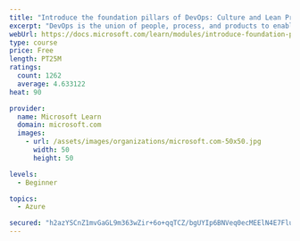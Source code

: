 ```yaml
---
title: "Introduce the foundation pillars of DevOps: Culture and Lean Product"
excerpt: "DevOps is the union of people, process, and products to enable continuous delivery of value to our end users. Discover the first two foundation pillars of DevOps: Culture and Lean Product."
webUrl: https://docs.microsoft.com/learn/modules/introduce-foundation-pillars-devops/
type: course
price: Free
length: PT25M
ratings:
  count: 1262
  average: 4.633122
heat: 90

provider:
  name: Microsoft Learn
  domain: microsoft.com
  images:
    - url: /assets/images/organizations/microsoft.com-50x50.jpg
      width: 50
      height: 50

levels:
  - Beginner

topics:
  - Azure

secured: "h2azYSCnZ1mvGaGL9m363wZir+6o+qqTCZ/bgUYIp6BNVeq0ecMEElN4E7FluLuGLPpET2pde/qdKSXOAXxMeiI7kCYuI6uuJPlR2KYulldS0mWrrsyjnYmsKpE1jbuIKiaAfKqbav+PjOt0eiSdwQyNfng0fC7P+g6UG5SuSqF86iFG0lh5aLXJ+SkAshNxWWircryfVWRWZucIf0yz5Sp7hztWjCK2rGyZBXM8b3NsP3BCaQX4stt+EwylNVdQDwJsKMdZFZ4VJG7xyru4GAF+4lgd7FJwbgk0IUJRWQDmMXEBLOHhNltj1jD/BQKvoqniMFtRt2KrWq4dK+D51wuD2+v7zk2s7LLJ9BJNOQIMdaA8/gRZMxuDhvF/hn3z1v4NA4ptXUfjAlWl/DRb1Q==;NEHoAVXSUfdVT3PctkNENg=="
---
```



